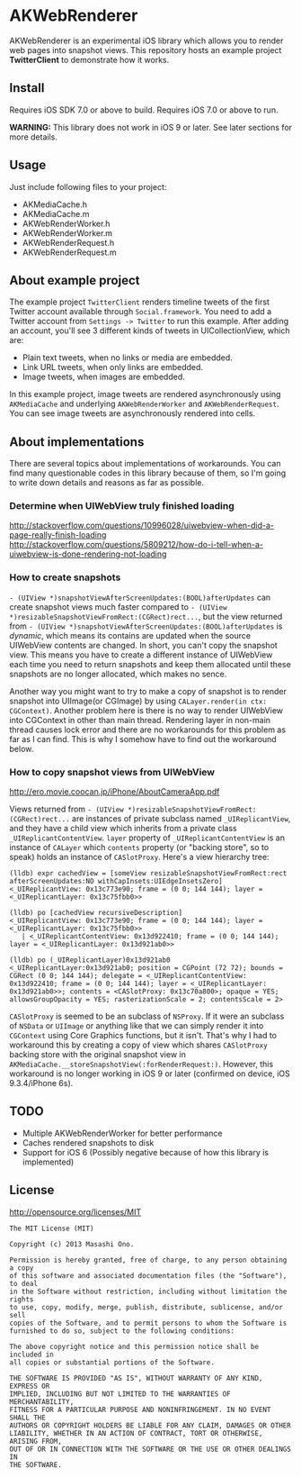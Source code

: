 # AKWebRenderer

AKWebRenderer is an experimental iOS library which allows you to render web pages into snapshot views. This repository hosts an example project **TwitterClient** to demonstrate how it works.

## Install

Requires iOS SDK 7.0 or above to build.
Requires iOS 7.0 or above to run.

**WARNING:** This library does not work in iOS 9 or later. See later sections for more details.

## Usage

Just include following files to your project:

- AKMediaCache.h
- AKMediaCache.m
- AKWebRenderWorker.h
- AKWebRenderWorker.m
- AKWebRenderRequest.h
- AKWebRenderRequest.m

## About example project

The example project `TwitterClient` renders timeline tweets of the first Twitter account available through `Social.framework`. You need to add a Twitter account from `Settings -> Twitter` to run this example. After adding an account, you'll see 3 different kinds of tweets in UICollectionView, which are:

- Plain text tweets, when no links or media are embedded.
- Link URL tweets, when only links are embedded.
- Image tweets, when images are embedded.

In this example project, image tweets are rendered asynchronously using `AKMediaCache` and underlying `AKWebRenderWorker` and `AKWebRenderRequest`. You can see image tweets are asynchronously rendered into cells.

## About implementations

There are several topics about implementations of workarounds. You can find many questionable codes in this library because of them, so I'm going to write down details and reasons as far as possible.

### Determine when UIWebView truly finished loading

http://stackoverflow.com/questions/10996028/uiwebview-when-did-a-page-really-finish-loading
http://stackoverflow.com/questions/5809212/how-do-i-tell-when-a-uiwebview-is-done-rendering-not-loading

### How to create snapshots

`- (UIView *)snapshotViewAfterScreenUpdates:(BOOL)afterUpdates` can create snapshot views much faster compared to `- (UIView *)resizableSnapshotViewFromRect:(CGRect)rect...`, but the view returned from `- (UIView *)snapshotViewAfterScreenUpdates:(BOOL)afterUpdates` is *dynamic*, which means its contains are updated when the source UIWebView contents are changed. In short, you can't copy the snapshot view. This means you have to create a different instance of UIWebView each time you need to return snapshots and keep them allocated until these snapshots are no longer allocated, which makes no sence.

Another way you might want to try to make a copy of snapshot is to render snapshot into UIImage(or CGImage) by using `CALayer.render(in ctx: CGContext)`. Another problem here is there is no way to render UIWebView into CGContext in other than main thread. Rendering layer in non-main thread causes lock error and there are no workarounds for this problem as far as I can find. This is why I somehow have to find out the workaround below.

### How to copy snapshot views from UIWebView

http://ero.movie.coocan.jp/iPhone/AboutCameraApp.pdf

Views returned from `- (UIView *)resizableSnapshotViewFromRect:(CGRect)rect...` are instances of private subclass named `_UIReplicantView`, and they have a child view which inherits from a private class `_UIReplicantContentView`. `layer` property of `_UIReplicantContentView` is an instance of `CALayer` which `contents` property (or "backing store", so to speak) holds an instance of `CASlotProxy`. Here's a view hierarchy tree:

```
(lldb) expr cachedView = [someView resizableSnapshotViewFromRect:rect afterScreenUpdates:NO withCapInsets:UIEdgeInsetsZero]
<_UIReplicantView: 0x13c773e90; frame = (0 0; 144 144); layer = <_UIReplicantLayer: 0x13c75fbb0>>

(lldb) po [cachedView recursiveDescription]
<_UIReplicantView: 0x13c773e90; frame = (0 0; 144 144); layer = <_UIReplicantLayer: 0x13c75fbb0>>
   | <_UIReplicantContentView: 0x13d922410; frame = (0 0; 144 144); layer = <_UIReplicantLayer: 0x13d921ab0>>

(lldb) po (_UIReplicantLayer)0x13d921ab0
<_UIReplicantLayer:0x13d921ab0; position = CGPoint (72 72); bounds = CGRect (0 0; 144 144); delegate = <_UIReplicantContentView: 0x13d922410; frame = (0 0; 144 144); layer = <_UIReplicantLayer: 0x13d921ab0>>; contents = <CASlotProxy: 0x13c70a800>; opaque = YES; allowsGroupOpacity = YES; rasterizationScale = 2; contentsScale = 2>
```

`CASlotProxy` is seemed to be an subclass of `NSProxy`. If it were an subclass of `NSData` or `UIImage` or anything like that we can simply render it into `CGContext` using Core Graphics functions, but it isn't. That's why I had to workaround this by creating a copy of view which shares `CASlotProxy` backing store with the original snapshot view in `AKMediaCache.__storeSnapshotView(:forRenderRequest:)`. However, this workaround is no longer working in iOS 9 or later (confirmed on device, iOS 9.3.4/iPhone 6s).

## TODO

- Multiple AKWebRenderWorker for better performance
- Caches rendered snapshots to disk
- Support for iOS 6 (Possibly negative because of how this library is implemented)

## License

http://opensource.org/licenses/MIT

    The MIT License (MIT)
    
    Copyright (c) 2013 Masashi Ono.
    
    Permission is hereby granted, free of charge, to any person obtaining a copy
    of this software and associated documentation files (the "Software"), to deal
    in the Software without restriction, including without limitation the rights
    to use, copy, modify, merge, publish, distribute, sublicense, and/or sell
    copies of the Software, and to permit persons to whom the Software is
    furnished to do so, subject to the following conditions:
    
    The above copyright notice and this permission notice shall be included in
    all copies or substantial portions of the Software.
    
    THE SOFTWARE IS PROVIDED "AS IS", WITHOUT WARRANTY OF ANY KIND, EXPRESS OR
    IMPLIED, INCLUDING BUT NOT LIMITED TO THE WARRANTIES OF MERCHANTABILITY,
    FITNESS FOR A PARTICULAR PURPOSE AND NONINFRINGEMENT. IN NO EVENT SHALL THE
    AUTHORS OR COPYRIGHT HOLDERS BE LIABLE FOR ANY CLAIM, DAMAGES OR OTHER
    LIABILITY, WHETHER IN AN ACTION OF CONTRACT, TORT OR OTHERWISE, ARISING FROM,
    OUT OF OR IN CONNECTION WITH THE SOFTWARE OR THE USE OR OTHER DEALINGS IN
    THE SOFTWARE.
